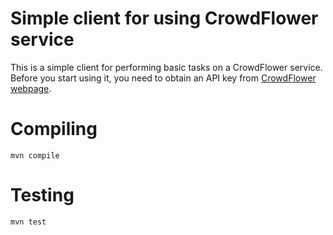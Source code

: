Simple client for using CrowdFlower service
===========================================

This is a simple client for performing basic tasks on a CrowdFlower service.
Before you start using it, you need to obtain an API key from [CrowdFlower webpage](https://crowdflower.com/docs/api "CrowdFlower API documentation").


Compiling 
=================
`mvn compile`

Testing
=================
`mvn test`